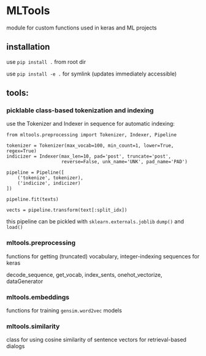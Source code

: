 # MLTools

module for custom functions used in keras and ML projects

## installation

use `pip install .` from root dir

use `pip install -e .` for symlink (updates immediately accessible)

## tools:

### picklable class-based tokenization and indexing

use the Tokenizer and Indexer in sequence for automatic indexing:

```
from mltools.preprocessing import Tokenizer, Indexer, Pipeline

tokenizer = Tokenizer(max_vocab=100, min_count=1, lower=True, regex=True)
indicizer = Indexer(max_len=10, pad='post', truncate='post',
                    reverse=False, unk_name='UNK', pad_name='PAD')

pipeline = Pipeline([
    ('tokenize', tokenizer),
    ('indicize', indicizer)
])

pipeline.fit(texts)

vects = pipeline.transform(text[:split_idx])
```

this pipeline can be pickled with `sklearn.externals.joblib` `dump()` and `load()`

### mltools.preprocessing

functions for getting (truncated) vocabulary, integer-indexing sequences for keras

decode_sequence, get_vocab, index_sents, onehot_vectorize, dataGenerator

### mltools.embeddings

functions for training `gensim.word2vec` models

### mltools.similarity

class for using cosine similarity of sentence vectors for retrieval-based dialogs
